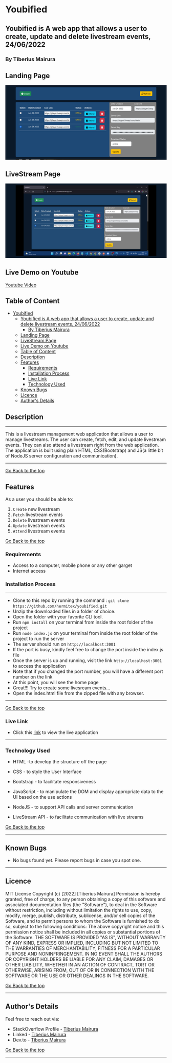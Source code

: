 # Youbified

## Youbified is A web app that allows a user to create, update and delete livestream events, 24/06/2022

### By Tiberius Mairura

## Landing Page

![image](./assets/images/youbified-home.png)

## LiveStream Page

![image](./assets/images/youbified-stream.png)

## Live Demo on Youtube

[Youtube Video](https://youtu.be/3Jqf2TfmNEE)

## Table of Content

- [Youbified](#youbified)
  - [Youbified is A web app that allows a user to create, update and delete livestream events, 24/06/2022](#youbified-is-a-web-app-that-allows-a-user-to-create-update-and-delete-livestream-events-24062022)
    - [By Tiberius Mairura](#by-tiberius-mairura)
  - [Landing Page](#landing-page)
  - [LiveStream Page](#livestream-page)
  - [Live Demo on Youtube](#live-demo-on-youtube)
  - [Table of Content](#table-of-content)
  - [Description](#description)
  - [Features](#features)
    - [Requirements](#requirements)
    - [Installation Process](#installation-process)
    - [Live Link](#live-link)
    - [Technology  Used](#technology--used)
  - [Known Bugs](#known-bugs)
  - [Licence](#licence)
  - [Author's Details](#authors-details)

## Description

****
This is a livestream management web application that allows a user to manage livestreams. The user can create, fetch, edit, and update livestream events. They can also attend a livestream right from the web application. The application is built using plain HTML, CSS(Bootstrap) and JS(a little bit of NodeJS server configuration and communication).
****

[Go Back to the top](#youbified)

## Features

As a user you should be able to:

1. `Create`  new livestream
2. `Fetch` livestream events
3. `Delete` livestream events
4. `Update` livestream events
5. `Attend` livestream events

[Go Back to the top](#youbified)

### Requirements

- Access to  a computer, mobile phone or any other garget
- Internet access

### Installation Process

****

- Clone to this repo by running the command : `git clone https://github.com/hermitex/youbified.git`
- Unzip the downloaded files in a folder of choice.
- Open the folder with your favorite CLI tool.
- Run `npm install` on your terminal from inside the root folder of the project
- Run `node index.js` on your terminal from inside the root folder of the project to run the server
- The server should run on `http://localhost:3001`
- If the port is busy, kindly feel free to change the port inside the index.js file
- Once the server is up and running, visit the link  `http://localhost:3001` to access the application
- Note that if you changed the port number, you will have a different port number on the link
- At this point, you will see the home page
- Great!!! Try to create some livesream events...
- Open the index.html file from the zipped file with any browser.

 ****
[Go Back to the top](#youbified)

### Live Link

- Click this [link](https://youbified.herokuapp.com/) to view the live application
  
****

### Technology  Used

- HTML -to develop the structure off the page

- CSS - to style the User Interface
- Bootstrap - to facilitate responsiveness
- JavaScript - to manipulate the DOM and display appropriate data to the UI based on the use actions
- NodeJS - to support API calls and server communication
- LiveStream API - to facilitate communication with live streams

[Go Back to the top](#youbified)

****

## Known Bugs

- No bugs found yet. Please report bugs in case you spot one.

****

## Licence

MIT License
Copyright (c) [2022] [Tiberius Mairura]
Permission is hereby granted, free of charge, to any person obtaining a copy
of this software and associated documentation files (the "Software"), to deal
in the Software without restriction, including without limitation the rights
to use, copy, modify, merge, publish, distribute, sublicense, and/or sell
copies of the Software, and to permit persons to whom the Software is
furnished to do so, subject to the following conditions:
The above copyright notice and this permission notice shall be included in all
copies or substantial portions of the Software.
THE SOFTWARE IS PROVIDED "AS IS", WITHOUT WARRANTY OF ANY KIND, EXPRESS OR
IMPLIED, INCLUDING BUT NOT LIMITED TO THE WARRANTIES OF MERCHANTABILITY,
FITNESS FOR A PARTICULAR PURPOSE AND NONINFRINGEMENT. IN NO EVENT SHALL THE
AUTHORS OR COPYRIGHT HOLDERS BE LIABLE FOR ANY CLAIM, DAMAGES OR OTHER
LIABILITY, WHETHER IN AN ACTION OF CONTRACT, TORT OR OTHERWISE, ARISING FROM,
OUT OF OR IN CONNECTION WITH THE SOFTWARE OR THE USE OR OTHER DEALINGS IN THE
SOFTWARE.

[Go Back to the top](#youbified)
****

## Author's Details

Feel free to reach out via:

- StackOverflow Profile - [Tiberius Mairura](https://stackoverflow.com/users/11869442/tiberius)
- Linked - [Tiberius Mairura](https://www.linkedin.com/in/tiberius-mairura/)
- Dev.to - [Tiberius Mairura](https://dev.to/hermitex)

[Go Back to the top](#youbified)
****
